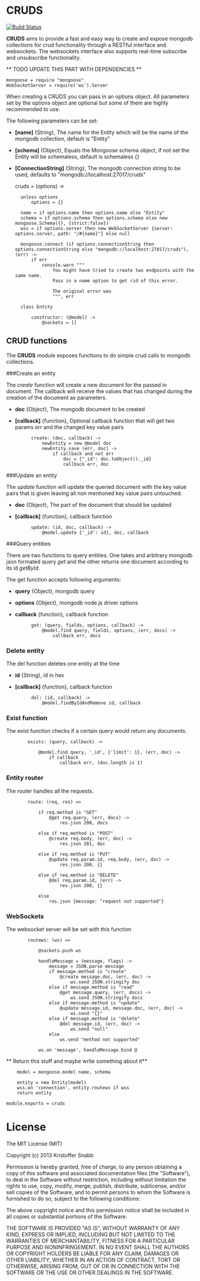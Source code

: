 CRUDS
=====

[![Build Status](https://travis-ci.org/ksnabb/cruds.png?branch=master)](https://travis-ci.org/ksnabb/cruds)

**CRUDS** aims to provide a fast and easy way to create and expose mongodb 
collections for crud functionality through a RESTful interface and websockets. The websockets
interface also supports real-time subscribe and unsubscribe functionality.


** TODO UPDATE THIS PART WITH DEPENDENCIES **

    mongoose = require "mongoose"
    WebSocketServer = require('ws').Server

When creating a CRUDS you can pass in an options object. All parameters set by the options
object are optional but some of them are highly recommended to use.

The following parameters can be set:

- **[name]** {String}, The name for the Entity which will be the name of the mongodb collection, default is "Entity"
- **[schema]** {Object}, Equals the Mongoose schema object, if not set the Entity will be schemaless, default is schemaless {}
- **[ConnectionString]** {String}, The mongodb connection string to be used, defaults to "mongodb://localhost:27017/cruds"

    cruds = (options) ->

        unless options
            options = {}

        name = if options.name then options.name else "Entity"
        schema = if options.schema then options.schema else new mongoose.Schema({}, {strict:false})
        wss = if options.server then new WebSocketServer {server: options.server, path: "/#{name}"} else null

        mongoose.connect (if options.connectionString then options.connectionString else "mongodb://localhost:27017/cruds"), (err) ->
            if err
                console.warn """
                    You might have tried to create two endpoints with the same name. 
                    Pass in a name option to get rid of this error.

                    The original error was
                    """, err

        class Entity

            constructor: (@model) ->
                @sockets = []

## CRUD functions

The **CRUDS** module exposes functions to do simple crud calls to mongodb collections.

###Create an entity

The *create* function will create a new document for the passed in document. The callback will receive the 
values that has changed during the creation of the document as parameters.

- **doc** {Object}, The mongodb document to be created
- **[callback]** {function}, Optional callback function that will get two params err and the changed key value pairs

            create: (doc, callback) ->
                newEntity = new @model doc
                newEntity.save (err, doc) ->
                    if callback and not err
                        doc = {"_id": doc.toObject()._id}
                        callback err, doc

###Update an entity

The *update* function will update the queried document with the 
key value pairs that is given leaving all non mentioned key value 
pairs untouched.
      
- **doc** {Object}, The part of the document that should be updated
- **[callback]** {function}, callback function     

            update: (id, doc, callback) ->
                @model.update {'_id': id}, doc, callback


###Query entities

There are two functions to query entities. One takes
and arbitrary mongodb json formated query *get* and 
the other returns one document according to its id *getById*.
 
The get function accepts following arguments:

- **query** {Object}, mongodb query  
- **options** {Object}, mongodb node.js driver options  
- **callback** {function}, callback function  

            get: (query, fields, options, callback) ->
                @model.find query, fields, options, (err, docs) ->
                    callback err, docs

### Delete entity

The del function deletes one entity at the time

- **id** {String}, id in hex  
- **[callback]** {function}, callback function
    
            del: (id, callback) ->
                @model.findByIdAndRemove id, callback

### Exist function
            
The exist function checks if a certain query would return any documents.

            exists: (query, callback) ->

                @model.find query, '_id', {'limit': 1}, (err, doc) ->
                    if callback
                        callback err, (doc.length is 1)


### Entity router

The router handles all the requests.

            route: (req, res) =>

                if req.method is "GET"
                    @get req.query, (err, docs) ->
                        res.json 200, docs

                else if req.method is "POST"
                    @create req.body, (err, doc) ->
                        res.json 201, doc

                else if req.method is "PUT"
                    @update req.param.id, req.body, (err, doc) ->
                        res.json 200, {}
                        
                else if req.method is "DELETE"
                    @del req.param.id, (err) ->
                        res.json 200, {}

                else
                    res.json {message: "request not supported"}

### WebSockets 

The websocket server will be set with this function

            routews: (ws) =>

                @sockets.push ws

                handleMessage = (message, flags) ->
                    message = JSON.parse message
                    if message.method is "create"
                        @create message.doc, (err, doc) ->
                            ws.send JSON.stringify doc
                    else if message.method is "read"    
                        @get message.query, (err, docs) ->
                            ws.send JSON.stringify docs
                    else if message.method is "update"
                        @update message.id, message.doc, (err, doc) ->
                            ws.send "{}"
                    else if message.method is "delete"
                        @del message.id, (err, doc) ->
                            ws.send "null"
                    else
                        ws.send "method not supported"

                ws.on 'message', handleMessage.bind @


** Return this stuff and maybe write something about it**
        
        model = mongoose.model name, schema

        entity = new Entity(model)
        wss.on 'connection', entity.routews if wss
        return entity

    module.exports = cruds

# License

The MIT License (MIT)

Copyright (c) 2013 Kristoffer Snabb

Permission is hereby granted, free of charge, to any person obtaining a copy
of this software and associated documentation files (the "Software"), to deal
in the Software without restriction, including without limitation the rights
to use, copy, modify, merge, publish, distribute, sublicense, and/or sell
copies of the Software, and to permit persons to whom the Software is
furnished to do so, subject to the following conditions:

The above copyright notice and this permission notice shall be included in
all copies or substantial portions of the Software.

THE SOFTWARE IS PROVIDED "AS IS", WITHOUT WARRANTY OF ANY KIND, EXPRESS OR
IMPLIED, INCLUDING BUT NOT LIMITED TO THE WARRANTIES OF MERCHANTABILITY,
FITNESS FOR A PARTICULAR PURPOSE AND NONINFRINGEMENT. IN NO EVENT SHALL THE
AUTHORS OR COPYRIGHT HOLDERS BE LIABLE FOR ANY CLAIM, DAMAGES OR OTHER
LIABILITY, WHETHER IN AN ACTION OF CONTRACT, TORT OR OTHERWISE, ARISING FROM,
OUT OF OR IN CONNECTION WITH THE SOFTWARE OR THE USE OR OTHER DEALINGS IN
THE SOFTWARE.

  
